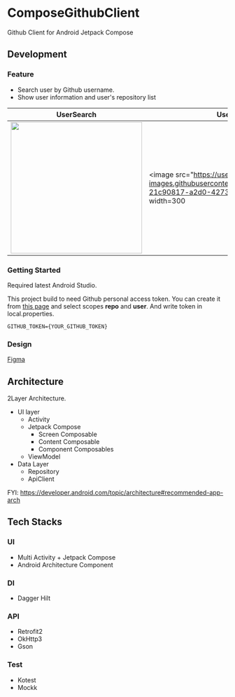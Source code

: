 # ComposeGithubClient

Github Client for Android Jetpack Compose

## Development

### Feature

- Search user by Github username.
- Show user information and user's repository list

|UserSearch|UserRepository|
|---|---|
|<img src="https://user-images.githubusercontent.com/19250035/179735564-ae24f0f5-eb9c-4168-ba12-8042c59b7f85.png" width=300>|<image src="https://user-images.githubusercontent.com/19250035/181884605-21c90817-a2d0-4273-bd26-2f565fe40276.png" width=300|

### Getting Started

Required latest Android Studio.

This project build to need Github personal access token.
You can create it from [this page](https://github.com/settings/tokens) and select scopes **repo**
and **user**.
And write token in local.properties.

```local.properties
GITHUB_TOKEN={YOUR_GITHUB_TOKEN}
```

### Design

[Figma](https://www.figma.com/file/5YY2fYOYhYO1SNfld1mVgC/Github-Client?node-id=1037%3A3346)

## Architecture

2Layer Architecture.

- UI layer
    - Activity
    - Jetpack Compose
        - Screen Composable
        - Content Composable
        - Component Composables
    - ViewModel
- Data Layer
    - Repository
    - ApiClient

FYI: https://developer.android.com/topic/architecture#recommended-app-arch

## Tech Stacks

### UI

- Multi Activity + Jetpack Compose
- Android Architecture Component

### DI

- Dagger Hilt

### API

- Retrofit2
- OkHttp3
- Gson
                                                                                                                                    
### Test

- Kotest
- Mockk
